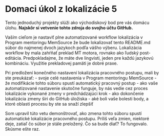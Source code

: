 # Domaci úkol z lokalizácie 5
Tento jednoduchý projekty slúži ako východiskový bod pre vás domácu úlohu. **Najskôr si vetvenie tohto zdroja do svojho účtu GitHub.**

Vaším cieľom je nastaviť plne automatizované workflow lokalizácia v Program mentoringu MemSource že bude lokalizovať tento README.md súbor do najmenej dvoch jazykoch podľa vášho výberu. Lokalizácia workflow by mala zahŕňať preklad MT motora, rovnako ako ľudský post-editácia. Predpokladajme, že máte dve lingvisti, jeden pre každú jazykovú kombináciu. Využitie prekladovej pamäti je dobré praxe.

Pri predložení konečného nastavení lokalizácia pracovného postupu, mali by ste preukázať: - svoje celé nastavenia v Program mentoringu MemSource - že modifikácie tohto súboru spustí automatický pracovný postup - ako vaše automatizované nastavenie skutočne funguje, by nás vedie cez proces lokalizácie vykonané zmeny v predchádzajúci krok - ako dokončenie lokalizácia zmeny šíri do GitHub úložiska - aké boli vaše bolesti body, a ktoré oblasti procesu by ste sa snaží zlepšiť

Som upravil túto vetu demonštrovať, ako zmena tohto súboru spustí automatické lokalizácie pracovného postupu. Príliš veľa zmien, niektoré deje, zatiaľ čo súbor je stále preložený. Čo sa bude diať? To fungovalo. Skúsme ešte raz.
